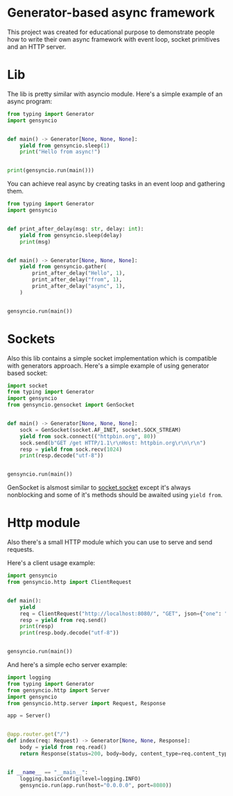 # Generator-based async framework

This project was created for educational purpose to demonstrate people how to write their own async
framework with event loop, socket primitives and an HTTP server.


# Lib

The lib is pretty similar with asyncio module. Here's a simple example of an async program:


```python
from typing import Generator
import gensyncio


def main() -> Generator[None, None, None]:
    yield from gensyncio.sleep(1)
    print("Hello from async!")


print(gensyncio.run(main()))
```

You can achieve real async by creating tasks in an event loop and gathering them.

```python
from typing import Generator
import gensyncio


def print_after_delay(msg: str, delay: int):
    yield from gensyncio.sleep(delay)
    print(msg)


def main() -> Generator[None, None, None]:
    yield from gensyncio.gather(
        print_after_delay("Hello", 1),
        print_after_delay("from", 1),
        print_after_delay("async", 1),
    )


gensyncio.run(main())
```

# Sockets

Also this lib contains a simple socket implementation which is compatible with generators approach.
Here's a simple example of using generator based socket:

```python
import socket
from typing import Generator
import gensyncio
from gensyncio.gensocket import GenSocket


def main() -> Generator[None, None, None]:
    sock = GenSocket(socket.AF_INET, socket.SOCK_STREAM)
    yield from sock.connect(("httpbin.org", 80))
    sock.send(b"GET /get HTTP/1.1\r\nHost: httpbin.org\r\n\r\n")
    resp = yield from sock.recv(1024)
    print(resp.decode("utf-8"))


gensyncio.run(main())
```

GenSocket is alsmost similar to [socket.socket](https://docs.python.org/3/library/socket.html) except it's always nonblocking and some of it's methods should be awaited using `yield from`.


# Http module

Also there's a small HTTP module which you can use to serve and send requests. 

Here's a client usage example:

```python
import gensyncio
from gensyncio.http import ClientRequest


def main():
    yield
    req = ClientRequest("http://localhost:8080/", "GET", json={"one": "two"})
    resp = yield from req.send()
    print(resp)
    print(resp.body.decode("utf-8"))


gensyncio.run(main())
```

And here's a simple echo server example:

```python
import logging
from typing import Generator
from gensyncio.http import Server
import gensyncio
from gensyncio.http.server import Request, Response

app = Server()


@app.router.get("/")
def index(req: Request) -> Generator[None, None, Response]:
    body = yield from req.read()
    return Response(status=200, body=body, content_type=req.content_type)


if __name__ == "__main__":
    logging.basicConfig(level=logging.INFO)
    gensyncio.run(app.run(host="0.0.0.0", port=8080))
```
